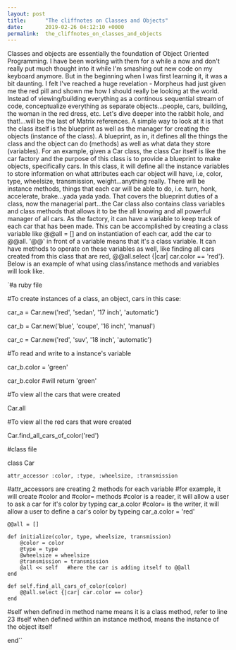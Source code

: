 ```yaml
---
layout: post
title:      "The cliffnotes on Classes and Objects"
date:       2019-02-26 04:12:10 +0000
permalink:  the_cliffnotes_on_classes_and_objects
---
```



Classes and objects are essentially the foundation of Object Oriented Programming. I have been working with them for a while a now and don't really put much thought into it while I'm smashing out new code on my keyboard anymore. But in the beginning when I was first learning it, it was a bit daunting. I felt I've reached a huge revelation - Morpheus had just given me the red pill and shown me how I should really be looking at the world. Instead of viewing/building everything as a continous sequential stream of code, conceptualize everything as separate objects...people, cars, building, the woman in the red dress, etc. Let's dive deeper into the rabbit hole, and that!...will be the last of Matrix references. A simple way to look at it is that the class itself is the blueprint as well as the manager for creating the objects (instance of the class). A blueprint, as in, it defines all the things the class and the object can do (methods) as well as what data they store (variables). For an example, given a Car class, the class Car itself is like the car factory and the purpose of this class is to provide a blueprint to make objects, specifically cars. In this class, it will define all the instance variables to store information on what attributes each car object will have, i.e, color, type, wheelsize, transmission, weight...anything really. There will be instance methods, things that each car will be able to do, i.e. turn, honk, accelerate, brake...yada yada yada. That covers the blueprint duties of a class, now the managerial part...the Car class also contains class variables and class methods that allows it to be the all knowing and all powerful manager of all cars. As the factory, it can have a variable to keep track of each car that has been made. This can be accomplished by creating a class variable like @@all = [] and on instantiation of each car, add the car to @@all. '@@' in front of a variable means that it's a class variable.  It can have methods to operate on these variables as well, like finding all cars created from this class that are red, @@all.select {|car| car.color == 'red'}. Below is an example of what using class/instance methods and variables will look like.

`#a ruby file

#To create  instances of a class, an object, cars in this case:

car_a = Car.new('red', 'sedan', '17 inch', 'automatic')

car_b = Car.new('blue', 'coupe', '16 inch', 'manual')

car_c = Car.new('red', 'suv', '18 inch', 'automatic')


#To read and write to a instance's variable

car_b.color = 'green'

car_b.color #will return 'green'


#To view all the cars that were created

Car.all

#To view all the red cars that were created

Car.find_all_cars_of_color('red')



#class file

class Car

	attr_accessor :color, :type, :wheelsize, :transmission

#attr_accessors are creating 2 methods for each variable
#for example, it will create #color and #color= methods
#color is a reader, it will allow a user to ask a car for it's color by typing car_a.color
#color= is the writer, it will allow a user to define a car's color by typeing car_a.color = 'red'


	@@all = []

	def initialize(color, type, wheelsize, transmission)
		@color = color
		@type = type
		@wheelsize = wheelsize
		@transmission = transmission
		@all << self   #here the car is adding itself to @@all
	end

	def self.find_all_cars_of_color(color)
		@@all.select {|car| car.color == color}
	end


#self when defined in method name means it is a class method, refer to line 23
#self when defined within an instance method, means the instance of the object itself

end``

```

